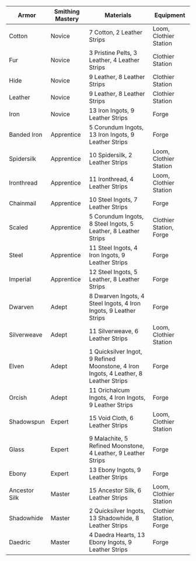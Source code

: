 | Armor         | Smithing Mastery | Materials                                                                            | Equipment               |
| ------------- | ---------------- | ------------------------------------------------------------------------------------ | ----------------------- |
| Cotton        | Novice           | 7 Cotton, 2 Leather Strips                                                           | Loom, Clothier Station  |
| Fur           | Novice           | 3 Pristine Pelts, 3 Leather, 4 Leather Strips                                        | Clothier Station        |
| Hide          | Novice           | 9 Leather, 8 Leather Strips                                                          | Clothier Station        |
| Leather       | Novice           | 9 Leather, 8 Leather Strips                                                          | Clothier Station        |
| Iron          | Novice           | 13 Iron Ingots, 9 Leather Strips                                                     | Forge                   |
| Banded Iron   | Apprentice       | 5 Corundum Ingots, 13 Iron Ingots, 9 Leather Strips                                  | Forge                   |
| Spidersilk    | Apprentice       | 10 Spidersilk, 2 Leather Strips                                                      | Loom, Clothier Station  |
| Ironthread    | Apprentice       | 11 Ironthread, 4 Leather Strips                                                      | Loom, Clothier Station  |
| Chainmail     | Apprentice       | 10 Steel Ingots, 7 Leather Strips                                                    | Forge                   |
| Scaled        | Apprentice       | 5 Corundum Ingots, 8 Steel Ingots, 5 Leather, 8 Leather Strips                       | Clothier Station, Forge |
| Steel         | Apprentice       | 11 Steel Ingots, 4 Iron Ingots, 9 Leather Strips                                     | Forge                   |
| Imperial      | Apprentice       | 12 Steel Ingots, 5 Leather, 8 Leather Strips                                         | Forge                   |
| Dwarven       | Adept            | 8 Dwarven Ingots, 4 Steel Ingots, 4 Iron Ingots, 9 Leather Strips                    | Forge                   |
| Silverweave   | Adept            | 11 Silverweave, 6 Leather Strips                                                     | Loom, Clothier Station  |
| Elven         | Adept            | 1 Quicksilver Ingot, 9 Refined Moonstone, 4 Iron Ingots, 4 Leather, 8 Leather Strips | Forge                   |
| Orcish        | Adept            | 11 Orichalcum Ingots, 4 Iron Ingots, 9 Leather Strips                                | Forge                   |
| Shadowspun    | Expert           | 15 Void Cloth, 6 Leather Strips                                                      | Loom, Clothier Station  |
| Glass         | Expert           | 9 Malachite, 5 Refined Moonstone, 4 Leather, 9 Leather Strips                        | Forge                   |
| Ebony         | Expert           | 13 Ebony Ingots, 9 Leather Strips                                                    | Forge                   |
| Ancestor Silk | Master           | 15 Ancestor Silk, 6 Leather Strips                                                   | Loom, Clothier Station  |
| Shadowhide    | Master           | 2 Quicksilver Ingots, 13 Shadowhide, 8 Leather Strips                                | Clothier Station, Forge |
| Daedric       | Master           | 4 Daedra Hearts, 13 Ebony Ingots, 9 Leather Strips                                   | Forge                   |